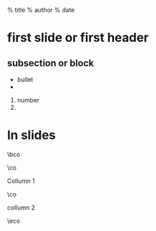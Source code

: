 % title
% author
% date

# first slide or first header

## subsection or block

- bullet
- 

1. number
2. 


# In slides

\bco

\co

Collumn 1

\co

collumn 2

\eco

